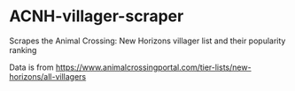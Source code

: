 # ACNH-villager-scraper
Scrapes the Animal Crossing: New Horizons villager list and their popularity ranking

Data is from https://www.animalcrossingportal.com/tier-lists/new-horizons/all-villagers
